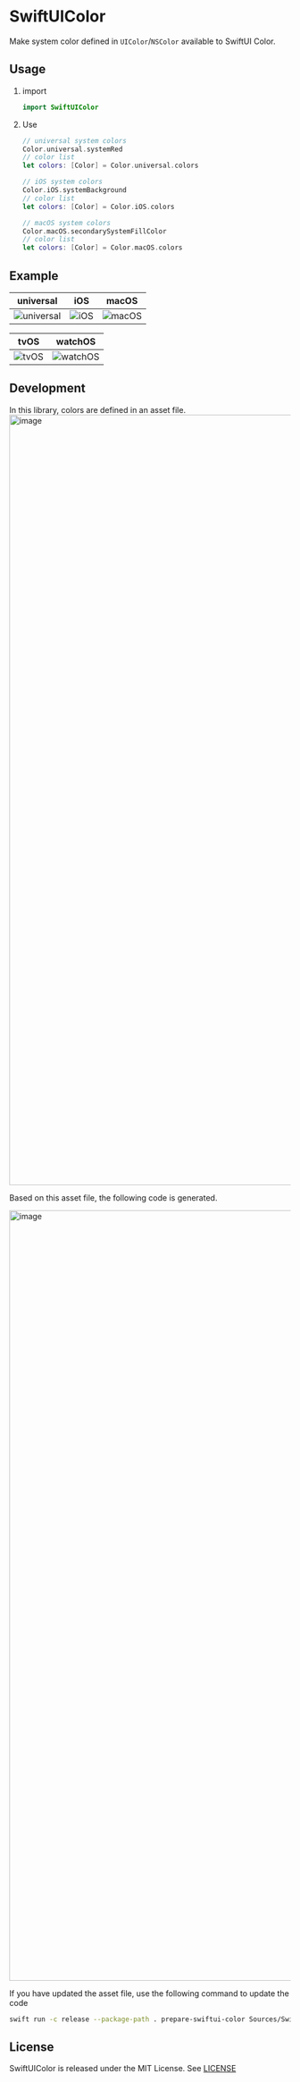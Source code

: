 # SwiftUIColor

Make system color defined in `UIColor`/`NSColor` available to SwiftUI Color.

## Usage
1. import
   ```swift
   import SwiftUIColor
   ```
2. Use
   ```swift
   // universal system colors
   Color.universal.systemRed
   // color list
   let colors: [Color] = Color.universal.colors

   // iOS system colors
   Color.iOS.systemBackground
   // color list
   let colors: [Color] = Color.iOS.colors

   // macOS system colors
   Color.macOS.secondarySystemFillColor
   // color list
   let colors: [Color] = Color.macOS.colors
   ```

## Example
|  universal  |  iOS  |  macOS  |
| ---- | ---- | ---- |
|  ![universal](https://user-images.githubusercontent.com/50244599/213266065-c2a80ef4-4612-4684-b03a-2d5ed424358a.PNG)  |  ![iOS](https://user-images.githubusercontent.com/50244599/213266082-b09044df-5b45-408e-a1e7-84c055777f63.PNG)  |  ![macOS](https://user-images.githubusercontent.com/50244599/213266087-daf724fd-2142-4b96-b00c-cfc47a2b7a63.PNG)  |

|  tvOS  |  watchOS  |
| ---- | ---- |
|  ![tvOS](https://user-images.githubusercontent.com/50244599/213266103-99a41ad1-4154-4ec1-99c8-aae210aceb4e.PNG)  |  ![watchOS](https://user-images.githubusercontent.com/50244599/213266108-bc9c1ce9-982f-441a-91a4-d4c03f179204.PNG) |

## Development
In this library, colors are defined in an asset file.
<img width="1379" alt="image" src="https://user-images.githubusercontent.com/50244599/197352199-499cec35-bc47-43ae-8fe4-9b785cab1faa.png">

Based on this asset file, the following code is generated.

<img width="1379" alt="image" src="https://user-images.githubusercontent.com/50244599/197352377-13e2b057-f389-468a-9659-a7240d0b4c2c.png">

If you have updated the asset file, use the following command to update the code

```sh
swift run -c release --package-path . prepare-swiftui-color Sources/SwiftUIColor/Assets/Media.xcassets/ Sources/SwiftUIColor/
```

## License
SwiftUIColor is released under the MIT License. See [LICENSE](./LICENSE)

